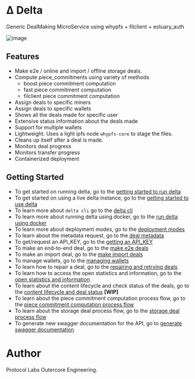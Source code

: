 # Δ Delta
Generic DealMaking MicroService using whypfs + filclient + estuary_auth

![image](https://user-images.githubusercontent.com/4479171/218267752-9a7af133-4e36-4f4c-95da-16b3c7bd73ae.png)

## Features
- Make e2e / online and import / offline storage deals.
- Compute piece_commitments using variety of methods
  - boost piece commitment computation
  - fast piece commitment computation
  - filclient piece commitment computation
- Assign deals to specific miners
- Assign deals to specific wallets
- Shows all the deals made for specific user
- Extensive status information about the deals made
- Support for multiple wallets
- Lightweight. Uses a light ipfs node `whypfs-core` to stage the files.
- Cleans up itself after a deal is made.
- Monitors deal progress
- Monitors transfer progress
- Containerized deployment

## Getting Started
- To get started on running delta, go to the [getting started to run delta](getting-started-run-delta.md)
- To get started on using a live delta instance, go to the [getting started to use delta](getting-started-use-delta.md)
- To learn more about `delta cli` go to the [delta cli](cli.md)
- To learn more about running delta using docker, go to the [run delta using docker](running-delta-docker.md)
- To learn more about deployment modes, go to the [deployment modes](deployment-modes.md)
- To learn about the metadata request, go to the [deal metadata](deal-metadata.md)
- To get/request an API_KEY, go to the [getting an API_KEY](getting-estuary-api-key.md)
- To make an end-to-end deal, go to the [make e2e deals](make-e2e-deal.md)
- To make an import deal, go to the [make import deals](make-import-deal.md)
- To manage wallets, go to the [managing wallets](manage-wallets.md)
- To learn how to repair a deal, go to the [repairing and retrying deals](repair-retry.md) 
- To learn how to access the open statistics and information, go to the [open statistics and information](open-stats-info.md) 
- To learn about the content lifecycle and check status of the deals, go to the [content lifecycle and deal status](content-deal-status.md) **[WIP]**
- To learn about the piece commitment computation process flow, go to the [piece commitment computation process flow](process-flow-piece-commitment-compute.md) 
- To learn about the storage deal process flow, go to the [storage deal process flow](process-flow-storage-deal.md) 
- To generate new swagger documentation for the API, go to [generate swagger documentation](generate-swagger.md)

# Author
Protocol Labs Outercore Engineering.
